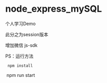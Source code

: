 # node_express_mySQL
个人学习Demo

此分之为session版本

增加微信 js-sdk

PS：运行方法
	
	 npm install
	
  npm run start
		

